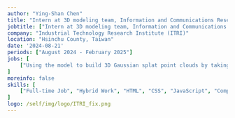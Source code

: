 ```yaml
---
author: "Ying-Shan Chen"
title: "Intern at 3D modeling team, Information and Communications Research Laboratories, Industrial Technology Research Institute (ITRI), Hsinchu County, Taiwan"
jobtitle: ["Intern at 3D modeling team, Information and Communications Research Laboratories"]
company: "Industrial Technology Research Institute (ITRI)"
location: "Hsinchu County, Taiwan"
date: '2024-08-21'
periods: ["August 2024 - February 2025"]
jobs: [
    ["Using the model to build 3D Gaussian splat point clouds by taking lots of pictures for an object."]
]
moreinfo: false
skills: [
    ["Full-time Job", "Hybrid Work", "HTML", "CSS", "JavaScript", "Computer Graphics", "3DGS"]
]
logo: /self/img/logo/ITRI_fix.png
---
```

